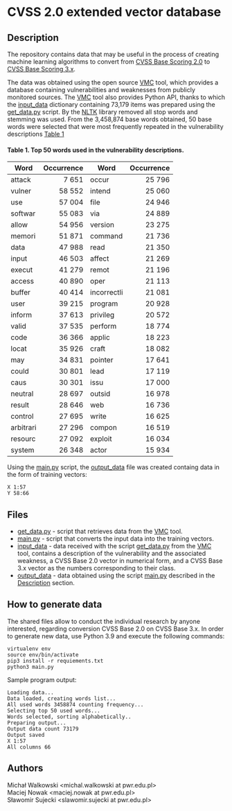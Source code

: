 # CVSS 2.0 extended vector database

## Description
The repository contains data that may be useful in the process of creating machine learning algorithms to convert from [CVSS Base Scoring 2.0](https://www.first.org/cvss/v2/guide) to
[CVSS Base Scoring 3.x](https://www.first.org/cvss/specification-document).

The data was obtained using the open source [VMC](https://github.com/DSecureMe/vmc) tool, which provides a database containing vulnerabilities
and weaknesses from publicly monitored sources. The [VMC](https://github.com/DSecureMe/vmc) tool also provides Python API,
thanks to which the [input_data](./input_data/cvss_2_3.csv) dictionary containing 73,179 items was prepared using the [get_data.py](./get_data.py) script.
By the [NLTK](https://www.nltk.org/) library removed all stop words and stemming was used.
From the 3,458,874 base words obtained, 50 base words were selected that were most frequently repeated in the vulnerability descriptions [Table 1](https://github.com/mwalkowski/cvss-2-extended-vector-database/new/main?readme=1#table-1-top-50-words-used-in-the-vulnerability-descriptions)

#### Table 1. Top 50 words used in the vulnerability descriptions.
|     Word|Occurrence|       Word |Occurrence|
|---------|---------:|------------|---------:|
|attack   |     7 651|occur       |    25 796|
|vulner   |    58 552|intend      |    25 060|
|use      |    57 004|file        |    24 946|
|softwar  |    55 083|via         |    24 889|
|allow    |    54 956|version     |    23 275|
|memori   |    51 871|command     |    21 736|
|data     |    47 988|read        |    21 350|
|input    |    46 503|affect      |    21 269|
|execut   |    41 279|remot       |    21 196|
|access   |    40 890|oper        |    21 113|
|buffer   |    40 414|incorrectli |    21 081|
|user     |    39 215|program     |    20 928|
|inform   |    37 613|privileg    |    20 572|
|valid    |    37 535|perform     |    18 774|
|code     |    36 366|applic      |    18 223|
|locat    |    35 926|craft       |    18 082|
|may      |    34 831|pointer     |    17 641|
|could    |    30 801|lead        |    17 119|
|caus     |    30 301|issu        |    17 000|
|neutral  |    28 697|outsid      |    16 978|
|result   |    28 646|web         |    16 736|
|control  |    27 695|write       |    16 625|
|arbitrari|    27 296|compon      |    16 519|
|resourc  |    27 092|exploit     |    16 034|
|system   |    26 348|actor       |    15 934|

Using the [main.py](./main.py) script, the [output_data](./output_data/data_word_50.csv) file was created
containg data in the form of training vectors:
```
X 1:57
Y 58:66
```


## Files
* [get_data.py](./get_data.py) - script that retrieves data from the [VMC](https://github.com/DSecureMe/vmc) tool.
* [main.py](./main.py) - script that converts the input data into the training vectors.
* [input_data](./input_data/cvss_2_3.csv) - data received with the script [get_data.py](./get_data.py)
  from the [VMC](https://github.com/DSecureMe/vmc) tool, contains a description of the vulnerability and the associated weakness,
  a CVSS Base 2.0 vector in numerical form, and a CVSS Base 3.x vector as the numbers corresponding to their class.
* [output_data](./output_data/data_word_50.csv) - data obtained using the script [main.py](./main.py)
   described in the [Description](https://github.com/mwalkowski/cvss-2-extended-vector-database/new/main?readme=1#table-1-top-50-words-used-in-the-vulnerability-descriptions) section.


## How to generate data
The shared files allow to conduct the individual research by anyone interested, regarding conversion
CVSS Base 2.0 on CVSS Base 3.x. In order to generate new data, use Python 3.9 and execute the following commands:
```
virtualenv env
source env/bin/activate
pip3 install -r requiements.txt
python3 main.py
```
Sample program output:
```
Loading data...
Data loaded, creating words list...
All used words 3458874 counting frequency...
Selecting top 50 used words...
Words selected, sorting alphabetically..
Preparing output...
Output data count 73179
Output saved
X 1:57
All columns 66
```

## Authors
Michał Walkowski <michal.walkowski at pwr.edu.pl>  
Maciej Nowak <maciej.nowak at pwr.edu.pl>  
Sławomir Sujecki <slawomir.sujecki at pwr.edu.pl>
